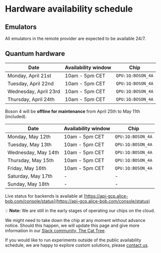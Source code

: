 # Hardware availability schedule

## Emulators

All emulators in the remote provider are expected to be available 24/7.

## Quantum hardware

| Date | Availability window | Chip |
| --- | --- | --- |
| Monday, April 21st | 10am - 5pm CET | `QPU:1Q:BOSON_4A` |
| Tuesday, April 22nd | 10am - 5pm CET | `QPU:1Q:BOSON_4A` |
| Wednesday, April 23rd | 10am - 5pm CET | `QPU:1Q:BOSON_4A` |
| Thursday, April 24th | 10am - 5pm CET | `QPU:1Q:BOSON_4A` |

Boson 4 will be **offline for maintenance** from April 25th to May 11th (included).

| Date | Availability window | Chip |
| --- | --- | --- |
| Monday, May 12th | 10am - 5pm CET | `QPU:1Q:BOSON_4A` |
| Tuesday, May 13th | 10am - 5pm CET | `QPU:1Q:BOSON_4A` |
| Wednesday, May 14th | 10am - 5pm CET | `QPU:1Q:BOSON_4A` |
| Thursday, May 15th | 10am - 5pm CET | `QPU:1Q:BOSON_4A` |
| Friday, May 16th | 10am - 5pm CET | `QPU:1Q:BOSON_4A` |
| Saturday, May 17th | - | - |
| Sunday, May 18th | - | - |

Live status for backends is available at [https://api-gcp.alice-bob.com/console/status](https://api-gcp.alice-bob.com/console/status)

💡 **Note:** We are still in the early stages of operating our chips on the cloud.

We might need to take down the chip at any moment without advance notice. Should this happen, we will update this page and give more information in our [Slack community, The Cat Tree](https://join.slack.com/t/the-cat-tree/shared_invite/zt-2cg0a3rno-PP~AaUztS3dtiRyzsawlnQ).

If you would like to run experiments outside of the public availability schedule, we are happy to explore custom solutions, please [contact us](../contact_us.md).
